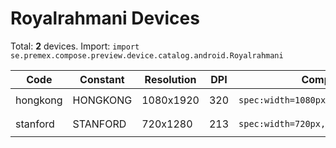 # Royalrahmani Devices

Total: **2** devices. Import: `import se.premex.compose.preview.device.catalog.android.Royalrahmani`

| Code | Constant | Resolution | DPI | Compose Spec | Preview Usage |
|------|----------|------------|-----|-------------|---------------|
| hongkong | HONGKONG | 1080x1920 | 320 | `spec:width=1080px,height=1920px,dpi=320` | `@Preview(device = Royalrahmani.HONGKONG)` |
| stanford | STANFORD | 720x1280 | 213 | `spec:width=720px,height=1280px,dpi=213` | `@Preview(device = Royalrahmani.STANFORD)` |

<!-- Generated automatically. Do not edit manually. -->
